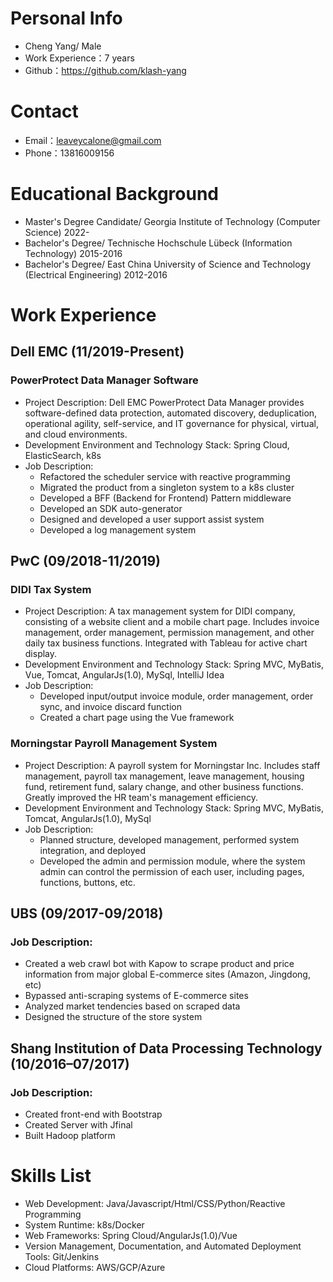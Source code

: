 # Personal Info  
  
- Cheng Yang/ Male  
- Work Experience：7 years  
- Github：https://github.com/klash-yang  
  
# Contact  
  
- Email：leaveycalone@gmail.com  
- Phone：13816009156  
  
# Educational Background  
  
- Master's Degree Candidate/ Georgia Institute of Technology (Computer Science)   2022-
- Bachelor's Degree/ Technische Hochschule Lübeck (Information Technology)  2015-2016
- Bachelor's Degree/ East China University of Science and Technology (Electrical Engineering)  2012-2016
  
# Work Experience  
  
## Dell EMC (11/2019-Present)  
  
### PowerProtect Data Manager Software  
  
- Project Description: Dell EMC PowerProtect Data Manager provides software-defined data protection, automated discovery, deduplication, operational agility, self-service, and IT governance for physical, virtual, and cloud environments.  
- Development Environment and Technology Stack: Spring Cloud, ElasticSearch, k8s  
- Job Description:  
    -  Refactored the scheduler service with reactive programming  
    -  Migrated the product from a singleton system to a k8s cluster  
    -  Developed a BFF (Backend for Frontend) Pattern middleware  
    -  Developed an SDK auto-generator  
    -  Designed and developed a user support assist system  
    -  Developed a log management system  
  
## PwC (09/2018-11/2019)  
  
### DIDI Tax System  
  
- Project Description: A tax management system for DIDI company, consisting of a website client and a mobile chart page. Includes invoice management, order management, permission management, and other daily tax business functions. Integrated with Tableau for active chart display.  
- Development Environment and Technology Stack:  Spring MVC, MyBatis, Vue, Tomcat, AngularJs(1.0), MySql, IntelliJ Idea  
- Job Description:  
    -  Developed input/output invoice module, order management, order sync, and invoice discard function  
    -  Created a chart page using the Vue framework  
  
### Morningstar Payroll Management System  
  
- Project Description: A payroll system for Morningstar Inc. Includes staff management, payroll tax management, leave management, housing fund, retirement fund, salary change, and other business functions. Greatly improved the HR team's management efficiency.  
- Development Environment and Technology Stack:  Spring MVC, MyBatis, Tomcat, AngularJs(1.0), MySql  
- Job Description:  
    -  Planned structure, developed management, performed system integration, and deployed  
    -  Developed the admin and permission module, where the system admin can control the permission of each user, including pages, functions, buttons, etc.  
  
## UBS (09/2017-09/2018)  
  
### Job Description:  
  
- Created a web crawl bot with Kapow to scrape product and price information from major global E-commerce sites (Amazon, Jingdong, etc)  
- Bypassed anti-scraping systems of E-commerce sites  
- Analyzed market tendencies based on scraped data  
- Designed the structure of the store system  
  
## Shang Institution of Data Processing Technology (10/2016–07/2017)  
  
### Job Description:  
  
- Created front-end with Bootstrap  
- Created Server with Jfinal  
- Built Hadoop platform  
  
# Skills List  
  
- Web Development: Java/Javascript/Html/CSS/Python/Reactive Programming  
- System Runtime: k8s/Docker  
- Web Frameworks: Spring Cloud/AngularJs(1.0)/Vue  
- Version Management, Documentation, and Automated Deployment Tools: Git/Jenkins  
- Cloud Platforms: AWS/GCP/Azure  
